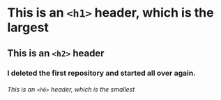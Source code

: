 # This is an `<h1>` header, which is the largest

## This is an `<h2>` header

### I deleted the first repository and started all over again. 

###### This is an `<h6>` header, which is the smallest
